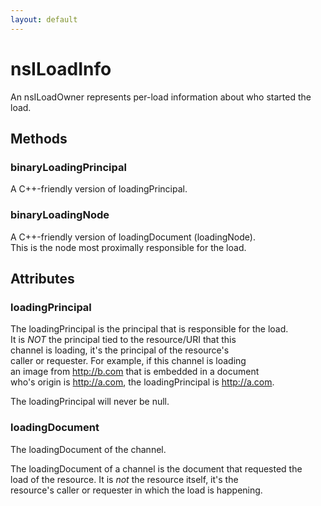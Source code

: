 ```yaml
---
layout: default
---
```


# nsILoadInfo #
  
An nsILoadOwner represents per-load information about who started the load.  
  

## Methods ##

### binaryLoadingPrincipal ###
  
A C++-friendly version of loadingPrincipal.  
  

### binaryLoadingNode ###
  
A C++-friendly version of loadingDocument (loadingNode).  
This is the node most proximally responsible for the load.  
  

## Attributes ##

### loadingPrincipal ###
  
The loadingPrincipal is the principal that is responsible for the load.  
It is *NOT* the principal tied to the resource/URI that this  
channel is loading, it's the principal of the resource's  
caller or requester. For example, if this channel is loading  
an image from http://b.com that is embedded in a document  
who's origin is http://a.com, the loadingPrincipal is http://a.com.  
  
The loadingPrincipal will never be null.  
  

### loadingDocument ###
  
The loadingDocument of the channel.  
  
The loadingDocument of a channel is the document that requested the  
load of the resource. It is *not* the resource itself, it's the  
resource's caller or requester in which the load is happening.  
  
<script> example: Assume a document who's origin is http://a.com embeds  
a script from http://b.com. The loadingDocument for the channel  
associated with the http://b.com script load is the document with origin  
http://a.com  
  
<iframe> example: Assume a document with origin http://a.com embeds  
<iframe src="http://b.com">. The loadingDocument for the channel associated  
with the http://b.com network request is the document who's origin is  
http://a.com. Now assume the iframe to http://b.com then further embeds  
<script src="http://c.com">. The loadingDocument for the channel associated  
with the http://c.com network request is the iframe with origin http://b.com.  
  
Warning: The loadingDocument can be null!  
  

### securityFlags ###
  
The securityFlags of that channel.  
  

### forceInheritPrincipal ###
  
If forceInheritPrincipal is true, the data coming from the channel should  
use loadingPrincipal for its principal, even when the data is loaded over  
http:// or another protocol that would normally use a URI-based principal.  
This attribute will never be true when loadingSandboxed is true.  
  

### loadingSandboxed ###
  
If loadingSandboxed is true, the data coming from the channel is  
being loaded sandboxed, so it should have a nonce origin and  
hence should use a NullPrincipal.  
  

### contentPolicyType ###
  
The contentPolicyType of the channel, used for security checks  
like Mixed Content Blocking and Content Security Policy.  
  

## Constants ##

### SEC_NORMAL ###
  
No special security flags:  
  

### SEC_FORCE_INHERIT_PRINCIPAL ###
  
Force inheriting of the Principal. The resulting resource will use the  
principal of the document which is doing the load. Setting this flag  
will cause GetChannelResultPrincipal to return the same principal as  
the loading principal that's passed in when creating the channel.  
  
This will happen independently of the scheme of the URI that the  
channel is loading.  
  
So if the loading document comes from "http://a.com/", and the channel  
is loading the URI "http://b.com/whatever", GetChannelResultPrincipal  
will return a principal from "http://a.com/".  
  
This flag can not be used together with SEC_SANDBOXED.  
  

### SEC_SANDBOXED ###
  
Sandbox the load. The resulting resource will use a freshly created  
null principal. So GetChannelResultPrincipal will always return a  
null principal whenever this flag is set.  
  
This will happen independently of the scheme of the URI that the  
channel is loading.  
  
This flag can not be used together with SEC_FORCE_INHERIT_PRINCIPAL.  
  
